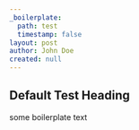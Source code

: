 ```yaml
---
_boilerplate:
  path: test
  timestamp: false
layout: post
author: John Doe
created: null
---
```



Default Test Heading
--------------------

some boilerplate text

